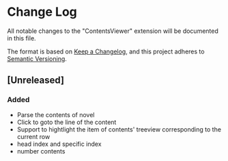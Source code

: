 # Change Log

All notable changes to the "ContentsViewer" extension will be documented in this file.

The format is based on [Keep a Changelog](https://keepachangelog.com/en/1.0.0/), and this project adheres to [Semantic Versioning](https://semver.org/spec/v2.0.0.html).

## [Unreleased]

### Added

- Parse the contents of novel
- Click to goto the line of the content
- Support to hightlight the item of contents' treeview corresponding to the current row
- head index and specific index
- number contents